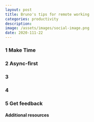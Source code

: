 ```yaml
---
layout: post
title: Bruno's tips for remote working
categories: productivity
description: 
image: /assets/images/social-image.png
date: 2020-111-22
---
```


### 1 Make Time

### 2 Async-first

### 3 

### 4

### 5 Get feedback

#### Additional resources